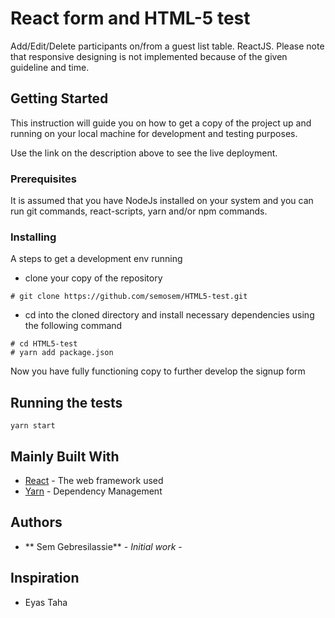 # React form and HTML-5 test

Add/Edit/Delete participants on/from a guest list table. ReactJS. Please note that responsive designing is not implemented because of the given guideline and time. 

## Getting Started

This instruction will guide you on how to get a copy of the project up and running on your local machine for development and testing purposes.

Use the link on the description above to see the live deployment.

### Prerequisites

It is assumed that you have NodeJs installed on your system and you can run git commands, react-scripts, yarn and/or npm commands.

### Installing

A steps to get a development env running

* clone your copy of the repository

```
# git clone https://github.com/semosem/HTML5-test.git
```

* cd into the cloned directory and install necessary dependencies using the following command

```
# cd HTML5-test
# yarn add package.json
```

Now you have fully functioning copy to further develop the signup form

## Running the tests

```
yarn start
```

## Mainly Built With

* [React](https://reactjs.org/) - The web framework used
* [Yarn](yarnpkg.com/) - Dependency Management

## Authors

* ** Sem Gebresilassie** - _Initial work_ -

## Inspiration

* Eyas Taha
